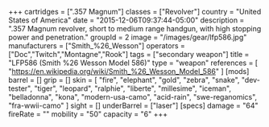+++
cartridges = [".357 Magnum"]
classes = ["Revolver"]
country = "United States of America"
date = "2015-12-06T09:37:44-05:00"
description = ".357 Magnum revolver, short to medium range handgun, with high stopping power and penetration."
groupId = 2
image = "/images/gear/lfp586.jpg"
manufacturers = ["Smith_%26_Wesson"]
operators = ["Doc","Twitch","Montagne","Rook"]
tags = ["secondary weapon"]
title = "LFP586 (Smith %26 Wesson Model 586)"
type = "weapon"
references = [
  "https://en.wikipedia.org/wiki/Smith_%26_Wesson_Model_586"
]
[mods]
  barrel = []
  grip = []
  skin = [
    "fire",
    "elephant",
    "gold",
    "zebra",
    "snake",
    "dev-tester",
    "tiger",
    "leopard",
    "ralphie",
    "liberte",
    "millesime",
    "iceman",
    "belladonna",
    "kona",
    "modern-usa-camo",
    "acid-rain",
    "swe-reganomics",
    "fra-wwii-camo"
  ]
  sight = []
  underBarrel = ["laser"]
[specs]
  damage = "64"
  fireRate = ""
  mobility = "50"
  capacity = "6"
+++
